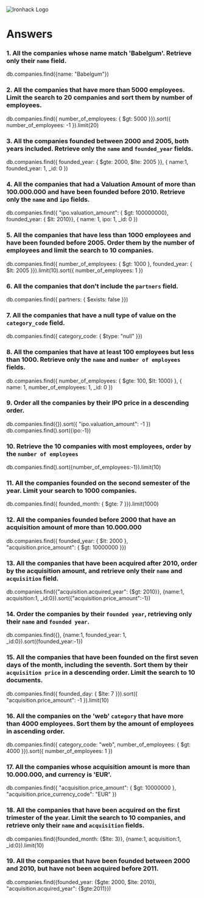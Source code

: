 ![Ironhack Logo](https://i.imgur.com/1QgrNNw.png)

# Answers

### 1. All the companies whose name match 'Babelgum'. Retrieve only their `name` field.

db.companies.find({name: "Babelgum"})

### 2. All the companies that have more than 5000 employees. Limit the search to 20 companies and sort them by **number of employees**.

db.companies.find({ number_of_employees: { $gt: 5000 }}).sort({ number_of_employees: -1 }).limit(20)

### 3. All the companies founded between 2000 and 2005, both years included. Retrieve only the `name` and `founded_year` fields.

db.companies.find({ founded_year: { $gte: 2000, $lte: 2005 }}, { name:1, founded_year: 1, \_id: 0 })

### 4. All the companies that had a Valuation Amount of more than 100.000.000 and have been founded before 2010. Retrieve only the `name` and `ipo` fields.

db.companies.find({ "ipo.valuation_amount": { $gt: 100000000}, founded_year: { $lt: 2010}}, { name: 1, ipo: 1, \_id: 0 })

### 5. All the companies that have less than 1000 employees and have been founded before 2005. Order them by the number of employees and limit the search to 10 companies.

db.companies.find({ number_of_employees: { $gt: 1000 }, founded_year: { $lt: 2005 }}).limit(10).sort({ number_of_employees: 1 })

### 6. All the companies that don't include the `partners` field.

db.companies.find({ partners: { $exists: false }})

### 7. All the companies that have a null type of value on the `category_code` field.

db.companies.find({ category_code: { $type: "null" }})

### 8. All the companies that have at least 100 employees but less than 1000. Retrieve only the `name` and `number of employees` fields.

db.companies.find({ number_of_employees: { $gte: 100, $lt: 1000} }, { name: 1, number_of_employees: 1, \_id: 0 })

### 9. Order all the companies by their IPO price in a descending order.

db.companies.find({}).sort({ "ipo.valuation_amount": -1 })
db.companies.find().sort({ipo:-1})

### 10. Retrieve the 10 companies with most employees, order by the `number of employees`

db.companies.find().sort({number_of_employees:-1}).limit(10)

### 11. All the companies founded on the second semester of the year. Limit your search to 1000 companies.

db.companies.find({ founded_month: { $gte: 7 }}).limit(1000)

### 12. All the companies founded before 2000 that have an acquisition amount of more than 10.000.000

db.companies.find({ founded_year: { $lt: 2000 }, "acquisition.price_amount": { $gt: 10000000 }})

### 13. All the companies that have been acquired after 2010, order by the acquisition amount, and retrieve only their `name` and `acquisition` field.

db.companies.find({"acquisition.acquired_year": {$gt: 2010}}, {name:1, acquisition:1, \_id:0}).sort({"acquisition.price_amount":-1})

### 14. Order the companies by their `founded year`, retrieving only their `name` and `founded year`.

db.companies.find({}, {name:1, founded_year: 1, \_id:0}).sort({founded_year:-1})

### 15. All the companies that have been founded on the first seven days of the month, including the seventh. Sort them by their `acquisition price` in a descending order. Limit the search to 10 documents.

db.companies.find({ founded_day: { $lte: 7 }}).sort({ "acquisition.price_amount": -1 }).limit(10)

### 16. All the companies on the 'web' `category` that have more than 4000 employees. Sort them by the amount of employees in ascending order.

db.companies.find({ category_code: "web", number_of_employees: { $gt: 4000 }}).sort({ number_of_employees: 1 })

### 17. All the companies whose acquisition amount is more than 10.000.000, and currency is 'EUR'.

db.companies.find({ "acquisition.price_amount": { $gt: 10000000 }, "acquisition.price_currency_code": "EUR" })

### 18. All the companies that have been acquired on the first trimester of the year. Limit the search to 10 companies, and retrieve only their `name` and `acquisition` fields.

db.companies.find({founded_month: {$lte: 3}}, {name:1, acquisition:1, \_id:0}).limit(10)

### 19. All the companies that have been founded between 2000 and 2010, but have not been acquired before 2011.

db.companies.find({founded_year: {$gte: 2000, $lte: 2010}, "acquisition.acquired_year": {$gte:2011}})
